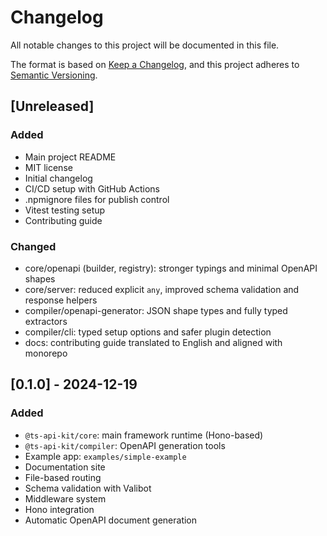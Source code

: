 # Changelog
<!-- markdownlint-configure-file
{
  "MD024": { "siblings_only": true }
}
-->

All notable changes to this project will be documented in this file.

The format is based on [Keep a Changelog](https://keepachangelog.com/en/1.0.0/),
and this project adheres to [Semantic Versioning](https://semver.org/spec/v2.0.0.html).

## [Unreleased]

### Added
- Main project README
- MIT license
- Initial changelog
- CI/CD setup with GitHub Actions
- .npmignore files for publish control
- Vitest testing setup
- Contributing guide

### Changed
- core/openapi (builder, registry): stronger typings and minimal OpenAPI shapes
- core/server: reduced explicit `any`, improved schema validation and response helpers
- compiler/openapi-generator: JSON shape types and fully typed extractors
- compiler/cli: typed setup options and safer plugin detection
- docs: contributing guide translated to English and aligned with monorepo

## [0.1.0] - 2024-12-19

### Added
- `@ts-api-kit/core`: main framework runtime (Hono-based)
- `@ts-api-kit/compiler`: OpenAPI generation tools
- Example app: `examples/simple-example`
- Documentation site
- File-based routing
- Schema validation with Valibot
- Middleware system
- Hono integration
- Automatic OpenAPI document generation
